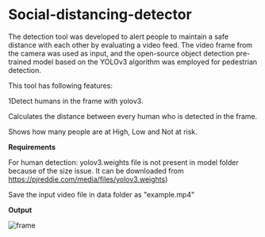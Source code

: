 # Social-distancing-detector

   The detection tool was developed to alert people to maintain a safe distance with each other by evaluating a video feed. The video frame from the camera was used as input, and the open-source object detection pre-trained model based on the YOLOv3 algorithm was employed for pedestrian detection.

This tool has following features:

1Detect humans in the frame with yolov3.

Calculates the distance between every human who is detected in the frame.

Shows how many people are at High, Low and Not at risk.

**Requirements**

For human detection:
yolov3.weights file is not present in model folder because of the size issue. It can be downloaded from https://pjreddie.com/media/files/yolov3.weights)

Save the input video file in data folder as "example.mp4"

**Output**

![frame](https://user-images.githubusercontent.com/53997811/118671552-33558a00-b815-11eb-960b-d19ee7e7d6ff.JPG)
